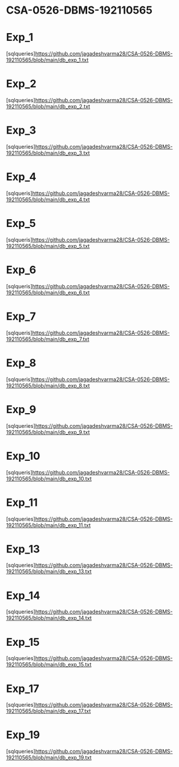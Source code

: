 # CSA-0526-DBMS-192110565
# Exp_1
[sqlqueries]https://github.com/jagadeshvarma28/CSA-0526-DBMS-192110565/blob/main/db_exp_1.txt
# Exp_2
[sqlqueries]https://github.com/jagadeshvarma28/CSA-0526-DBMS-192110565/blob/main/db_exp_2.txt
# Exp_3
[sqlqueries]https://github.com/jagadeshvarma28/CSA-0526-DBMS-192110565/blob/main/db_exp_3.txt
# Exp_4
[sqlqueris]https://github.com/jagadeshvarma28/CSA-0526-DBMS-192110565/blob/main/db_exp_4.txt
# Exp_5
[sqlqueris]https://github.com/jagadeshvarma28/CSA-0526-DBMS-192110565/blob/main/db_exp_5.txt
# Exp_6
[sqlqueris]https://github.com/jagadeshvarma28/CSA-0526-DBMS-192110565/blob/main/db_exp_6.txt
# Exp_7
[sqlqueris]https://github.com/jagadeshvarma28/CSA-0526-DBMS-192110565/blob/main/db_exp_7.txt
# Exp_8
[sqlqueris]https://github.com/jagadeshvarma28/CSA-0526-DBMS-192110565/blob/main/db_exp_8.txt
# Exp_9
[sqlqueries]https://github.com/jagadeshvarma28/CSA-0526-DBMS-192110565/blob/main/db_exp_9.txt
# Exp_10
[sqlqueris]https://github.com/jagadeshvarma28/CSA-0526-DBMS-192110565/blob/main/db_exp_10.txt
# Exp_11
[sqlqueries]https://github.com/jagadeshvarma28/CSA-0526-DBMS-192110565/blob/main/db_exp_11.txt


# Exp_13
[sqlqueries]https://github.com/jagadeshvarma28/CSA-0526-DBMS-192110565/blob/main/db_exp_13.txt
# Exp_14
[sqlqueries]https://github.com/jagadeshvarma28/CSA-0526-DBMS-192110565/blob/main/db_exp_14.txt
# Exp_15
[sqlqueries]https://github.com/jagadeshvarma28/CSA-0526-DBMS-192110565/blob/main/db_exp_15.txt


# Exp_17
[sqlqueries]https://github.com/jagadeshvarma28/CSA-0526-DBMS-192110565/blob/main/db_exp_17.txt


# Exp_19
[sqlqueries]https://github.com/jagadeshvarma28/CSA-0526-DBMS-192110565/blob/main/db_exp_19.txt
